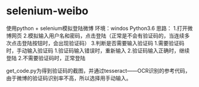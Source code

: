 # selenium-weibo
使用python + selenium模拟登陆微博
环境：windos
Python3.6
思路：
1.打开微博网页
2.模拟输入用户名和密码，点击登陆（正常是不会有验证码的，当连续多次点击登陆按钮时，会出现验证码）
3.判断是否需要输入验证码
  1.需要验证码时，手动输入验证码
    1.验证码输入错误时，重新输入
    2.验证码输入正确时，继续登陆
  2.不需要验证码时，正常登陆

get_code.py为得到验证码的截图，并通过tesseract——OCR识别的参考代码，由于微博的验证码识别率不高，所以选择用手动输入。

